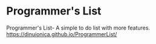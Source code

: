 # Programmer's List
Programmer's List- A simple to do list with more features.
https://dinuionica.github.io/ProgrammerList/
